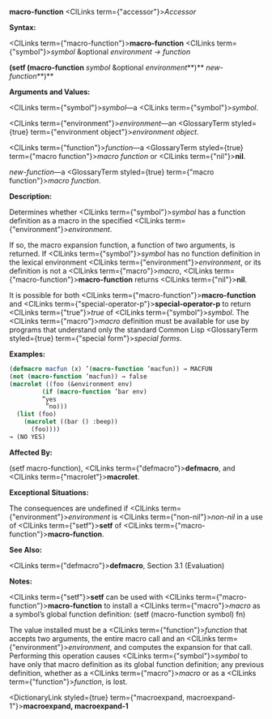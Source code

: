 **macro-function** <ClLinks  term={"accessor"}><i>Accessor</i></ClLinks> 



**Syntax:** 



<ClLinks  term={"macro-function"}><b>macro-function</b></ClLinks> <ClLinks  term={"symbol"}><i>symbol</i></ClLinks> &amp;optional *environment → function* 



<!-- **(setf (macro-function** <ClLinks  term={"symbol"}><i>symbol</i></ClLinks> &amp;optional *environment<ClLinks  term={"t"}><b>*)</b></ClLinks> *new-function***)**  -->
**(setf (macro-function** *symbol* &amp;optional *environment***)** *new-function***)** 



**Arguments and Values:** 



<ClLinks  term={"symbol"}><i>symbol</i></ClLinks>—a <ClLinks  term={"symbol"}><i>symbol</i></ClLinks>. 



<ClLinks  term={"environment"}><i>environment</i></ClLinks>—an <GlossaryTerm styled={true} term={"environment object"}><i>environment object</i></GlossaryTerm>. 



<ClLinks  term={"function"}><i>function</i></ClLinks>—a <GlossaryTerm styled={true} term={"macro function"}><i>macro function</i></GlossaryTerm> or <ClLinks  term={"nil"}><b>nil</b></ClLinks>. 



*new-function*—a <GlossaryTerm styled={true} term={"macro function"}><i>macro function</i></GlossaryTerm>. 



**Description:** 



Determines whether <ClLinks  term={"symbol"}><i>symbol</i></ClLinks> has a function definition as a macro in the specified <ClLinks  term={"environment"}><i>environment</i></ClLinks>. 











If so, the macro expansion function, a function of two arguments, is returned. If <ClLinks  term={"symbol"}><i>symbol</i></ClLinks> has no function definition in the lexical environment <ClLinks  term={"environment"}><i>environment</i></ClLinks>, or its definition is not a <ClLinks  term={"macro"}><i>macro</i></ClLinks>, <ClLinks  term={"macro-function"}><b>macro-function</b></ClLinks> returns <ClLinks  term={"nil"}><b>nil</b></ClLinks>. 



It is possible for both <ClLinks  term={"macro-function"}><b>macro-function</b></ClLinks> and <ClLinks  term={"special-operator-p"}><b>special-operator-p</b></ClLinks> to return <ClLinks  term={"true"}><i>true</i></ClLinks> of <ClLinks  term={"symbol"}><i>symbol</i></ClLinks>. The <ClLinks  term={"macro"}><i>macro</i></ClLinks> definition must be available for use by programs that understand only the standard Common Lisp <GlossaryTerm styled={true} term={"special form"}><i>special forms</i></GlossaryTerm>. 



**Examples:**
```lisp
(defmacro macfun (x) ’(macro-function ’macfun)) → MACFUN 
(not (macro-function ’macfun)) → false 
(macrolet ((foo (&environment env) 
	     (if (macro-function ’bar env) 
		 ”yes 
		  ”no))) 
  (list (foo) 
	(macrolet ((bar () :beep)) 
	  (foo)))) 
→ (NO YES) 
```
**Affected By:** 



(setf macro-function), <ClLinks  term={"defmacro"}><b>defmacro</b></ClLinks>, and <ClLinks  term={"macrolet"}><b>macrolet</b></ClLinks>. 



**Exceptional Situations:** 



The consequences are undefined if <ClLinks  term={"environment"}><i>environment</i></ClLinks> is <ClLinks  term={"non-nil"}><i>non-nil</i></ClLinks> in a use of <ClLinks  term={"setf"}><b>setf</b></ClLinks> of <ClLinks  term={"macro-function"}><b>macro-function</b></ClLinks>. 



**See Also:** 



<ClLinks  term={"defmacro"}><b>defmacro</b></ClLinks>, Section 3.1 (Evaluation) 



**Notes:** 



<ClLinks  term={"setf"}><b>setf</b></ClLinks> can be used with <ClLinks  term={"macro-function"}><b>macro-function</b></ClLinks> to install a <ClLinks  term={"macro"}><i>macro</i></ClLinks> as a symbol’s global function definition: (setf (macro-function symbol) fn) 



The value installed must be a <ClLinks  term={"function"}><i>function</i></ClLinks> that accepts two arguments, the entire macro call and an <ClLinks  term={"environment"}><i>environment</i></ClLinks>, and computes the expansion for that call. Performing this operation causes <ClLinks  term={"symbol"}><i>symbol</i></ClLinks> to have only that macro definition as its global function definition; any previous definition, whether as a <ClLinks  term={"macro"}><i>macro</i></ClLinks> or as a <ClLinks  term={"function"}><i>function</i></ClLinks>, is lost.  







<DictionaryLink styled={true} term={"macroexpand, macroexpand-1"}><b>macroexpand, macroexpand-1</b></DictionaryLink> 



